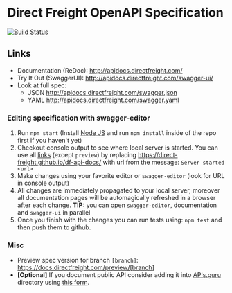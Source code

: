 # Direct Freight OpenAPI Specification
[![Build Status](https://travis-ci.org/Direct-Freight/df-api-docs.svg?branch=master)](https://travis-ci.org/Direct-Freight/df-api-docs)


## Links

- Documentation (ReDoc): http://apidocs.directfreight.com/
- Try It Out (SwaggerUI): http://apidocs.directfreight.com/swagger-ui/
- Look at full spec:
    + JSON http://apidocs.directfreight.com/swagger.json
    + YAML http://apidocs.directfreight.com/swagger.yaml

### Editing specification with swagger-editor

1. Run `npm start`  (Install [Node JS](https://nodejs.org/) and run `npm install` inside of the repo first if you haven't yet)
2. Checkout console output to see where local server is started. You can use all [links](#links) (except `preview`) by replacing https://direct-freight.github.io/df-api-docs/ with url from the message: `Server started <url>`
3. Make changes using your favorite editor or `swagger-editor` (look for URL in console output)
4. All changes are immediately propagated to your local server, moreover all documentation pages will be automagically refreshed in a browser after each change.   **TIP:** you can open `swagger-editor`, documentation and `swagger-ui` in parallel
5. Once you finish with the changes you can run tests using: `npm test` and then push them to github.

### Misc

- Preview spec version for branch `[branch]`: https://docs.directfreight.com/preview/[branch]
- **[Optional]** If you document public API consider adding it into [APIs.guru](https://APIs.guru) directory using [this form](https://apis.guru/add-api/).


